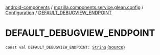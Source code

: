 [android-components](../../index.md) / [mozilla.components.service.glean.config](../index.md) / [Configuration](index.md) / [DEFAULT_DEBUGVIEW_ENDPOINT](./-d-e-f-a-u-l-t_-d-e-b-u-g-v-i-e-w_-e-n-d-p-o-i-n-t.md)

# DEFAULT_DEBUGVIEW_ENDPOINT

`const val DEFAULT_DEBUGVIEW_ENDPOINT: `[`String`](https://kotlinlang.org/api/latest/jvm/stdlib/kotlin/-string/index.html) [(source)](https://github.com/mozilla-mobile/android-components/blob/master/components/service/glean/src/main/java/mozilla/components/service/glean/config/Configuration.kt#L37)